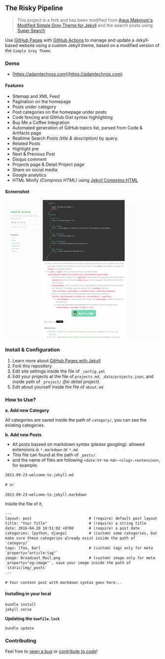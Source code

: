 ## The Risky Pipeline

> This project is a fork and has been modified from [Agus Makmum's Modified Simple Grey Theme for Jekyll](https://github.com/agusmakmun/agusmakmun.github.io)
> and the search posts using [Super Search](https://github.com/chinchang/super-search)

Use [GitHub Pages](https://pages.github.com/) with [GitHub Actions](https://docs.github.com/en/actions/learn-github-actions) to manage and update a Jekyll-based website using a custom Jekyll theme, based on a modified version of the `Simple Grey Theme`.

### Demo
* [https://adamlechnos.com](https://adamlechnos.com)


#### Features

* Sitemap and XML Feed
* Pagination on the homepage
* Posts under category
* Post categories on the homepage under posts
* Code fencing and GitHub Gist syntax highlighting
* Buy Me a Coffee Integration
* Automated generation of GitHub topics list, parsed from Code & Artifacts page
* Realtime Search Posts _(title & description)_ by query.
* Related Posts
* Highlight pre
* Next & Previous Post
* Disqus comment
* Projects page & Detail Project page
* Share on social media
* Google analytics
* HTML Minify _(Compress HTML)_ using [Jekyll Compress HTML](https://github.com/penibelst/jekyll-compress-html)

#### Screenshot

![Screenshot Post Page](https://raw.githubusercontent.com/Adam-Lechnos/screenshots/main/web-app-dev/screenshot-adamlechnos-post-example.png  "Screenshot Post Page")

### Install & Configuration

1. Learn more about [GitHub Pages with Jekyll](https://docs.github.com/en/pages/setting-up-a-github-pages-site-with-jekyll)
2. Fork this repository
3. Edit site settings inside the file of `_config.yml`
4. Edit your projects at the file of `projects.md`, `_data/projects.json`, and inside path of `_project/` _(for detail project)_.
5. Edit about yourself inside the file of `about.md`

### How to Use?

**a. Add new Category**

All categories are saved inside the path of `category/`, you can see the existing categories.

**b. Add new Posts**

* All posts bassed on markdown syntax _(please googling)_. allowed extensions is `*.markdown` or `*.md`.
* This file can found at the path of `_posts/`.
* and the name of files are following `<date:%Y-%m-%d>-<slug>.<extension>`, for example:

```
2013-09-23-welcome-to-jekyll.md

# or

2013-09-23-welcome-to-jekyll.markdown
```

Inside the file of it,

```
---
layout: post                          # (require) default post layout
title: "Your Title"                   # (require) a string title
date: 2016-04-20 19:51:02 +0700       # (require) a post date
categories: [python, django]          # (custom) some categories, but make sure these categories already exist inside the path of `category/`
tags: [foo, bar]                      # (custom) tags only for meta `property="article:tag"`
image: Broadcast_Mail.png             # (custom) image only for meta `property="og:image"`, save your image inside the path of `static/img/_posts`
---

# Your content post with markdown syntax goes here...
```


#### Installing in your local

```
bundle install
jekyll serve
```

**Updating the `Gemfile.lock`**

```
bundle update
```

### Contributing

Feel free to [open a bug](https://github.com/adam-lechnos/adam-lechnos.github.io/issues) or [contribute to code](https://github.com/adam-lechnos/adam-lechnos.github.io/pulls)!

